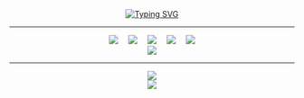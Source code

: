 <div align="center">
    <div align="center">
        <a href="https://git.io/typing-svg"><img src="https://readme-typing-svg.demolab.com?font=Fira+Code&weight=900&size=40&duration=15000&pause=1000&color=000000&center=%E7%9C%9F&vCenter=%E7%9C%9F&repeat=%E7%9C%9F&width=435&lines=%E6%AC%A2%E8%BF%8E%E6%9D%A5%E5%88%B0%E6%A5%A0%E7%9A%84GitHub;Welcome+to+my+GitHub;%E7%A5%9D%E6%82%A8%E7%94%9F%E6%B4%BB%E6%84%89%E5%BF%AB" alt="Typing SVG" /></a>
    </div>
    <hr/>
    <div align="center">
        <a href="https://space.bilibili.com/495882959"><img src="https://img.shields.io/badge/Bilibili-B站-ff69b4" /></a>&emsp;
        <img src="https://img.shields.io/badge/HTML5-😃-critical" />&emsp;
        <img src="https://img.shields.io/badge/CSS-😐-blue" />&emsp;
        <img src="https://img.shields.io/badge/JavaScript-😥-brightgreen" />&emsp;
        <img src="https://visitor-badge.glitch.me/badge?page_id=QNquenan" />
    </div>
    <div align="center">
        <img src="https://metrics.lecoq.io/QNquenan?template=classic&base=header%2C%20activity%2C%20community%2C%20repositories%2C%20metadata&base.indepth=false&base.hireable=false&base.skip=false&config.timezone=Asia%2FShanghai" />
    </div>
    <hr />
    <div align="center">
        <img src="https://github-readme-streak-stats.herokuapp.com/?user=QNquenan" /> 
    </div>
    <div align="center"> 
        <img src="https://github-readme-stats.vercel.app/api/top-langs/?username=QNquenan&theme=flag-india" /> 
    </div>

</div>